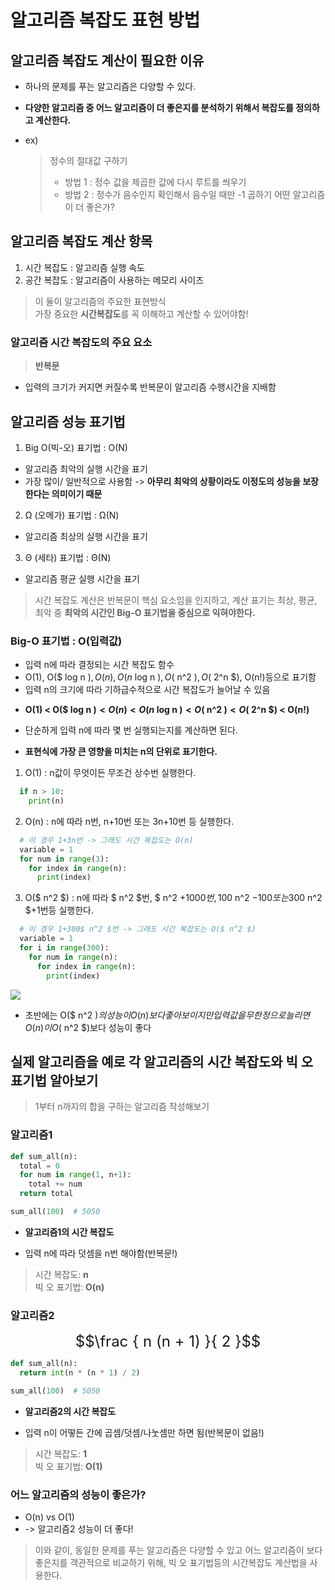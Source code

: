 # 알고리즘 복잡도 표현 방법

## 알고리즘 복잡도 계산이 필요한 이유
* 하나의 문제를 푸는 알고리즘은 다양할 수 있다.
* **다양한 알고리즘 중 어느 알고리즘이 더 좋은지를 분석하기 위해서 복잡도를 정의하고 계산한다.**  
  
* ex)
  > 정수의 절대값 구하기  
  >  - 방법 1 : 정수 값을 제곱한 값에 다시 루트를 씌우기
  >  - 방법 2 : 정수가 음수인지 확인해서 음수일 때만 -1 곱하기
  > 어떤 알고리즘이 더 좋은가?
  
  

## 알고리즘 복잡도 계산 항목
1. 시간 복잡도 : 알고리즘 실행 속도
2. 공간 복잡도 : 알고리즘이 사용하는 메모리 사이즈
  
  > 이 둘이 알고리즘의 주요한 표현방식  
  > 가장 중요한 **시간복잡도**를 꼭 이해하고 계산할 수 있어야함!
  
  
### 알고리즘 시간 복잡도의 주요 요소
> **반복문**
- 입력의 크기가 커지면 커질수록 반복문이 알고리즘 수행시간을 지배함
  
  

## 알고리즘 성능 표기법
1. Big O(빅-오) 표기법 : O(N)
 - 알고리즘 최악의 실행 시간을 표기
 - 가장 많이/ 일반적으로 사용함 -> **아무리 최악의 상황이라도 이정도의 성능을 보장한다는 의미이기 때문**  
  
2. Ω (오메가) 표기법 : Ω(N)
 - 알고리즘 최상의 실행 시간을 표기  
  
3. Θ (세타) 표기법 : Θ(N)
 - 알고리즘 평균 실행 시간을 표기  
  
  > 시간 복잡도 계산은 반복문이 핵심 요소임을 인지하고, 계산 표기는 최상, 평균, 최악 중 **최악의 시간인 Big-O 표기법을 중심으로 익혀야한다.**
  
  
### Big-O 표기법 : O(입력값)
* 입력 n에 따라 결정되는 시간 복잡도 함수
* O(1), O($ log n $), O(n), O(n$ log n $), O($ n^2 $), O($ 2^n $), O(n!)등으로 표기함
* 입력 n의 크기에 따라 기하급수적으로 시간 복잡도가 늘어날 수 있음
 - **O(1) < O($ log n $) < O(n) < O(n$ log n $) < O($ n^2 $) < O($ 2^n $) < O(n!)**  
* 단순하게 입력 n에 따라 몇 번 실행되는지를 계산하면 된다.
 - **표현식에 가장 큰 영향을 미치는 n의 단위로 표기한다.**
 1. O(1) : n값이 무엇이든 무조건 상수번 실행한다.
   ```python
     if n > 10:
       print(n)
   ```
 2. O(n) : n에 따라 n번, n+10번 또는 3n+10번 등 실행한다.
   ```python
     # 이 경우 1+3n번 -> 그래도 시간 복잡도는 O(n)
     variable = 1
     for num in range(3):
       for index in range(n):
         print(index)
   ```
 3. O($ n^2 $) : n에 따라 $ n^2 $번, $ n^2 $+1000 번, 100$ n^2 $-100 또는 300$ n^2 $+1번등 실행한다.
   ```python
     # 이 경우 1+300$ n^2 $번 -> 그래도 시간 복잡도는 O($ n^2 $)
     variable = 1
     for i in range(300):
       for num in range(n):
         for index in range(n):
           print(index)
   ```  
  <img src="http://www.fun-coding.org/00_Images/bigo.png"/>

 - 초반에는 O($ n^2 $)의 성능이 O(n)보다 좋아보이지만 입력값을 무한정으로 늘리면 O(n)이 O($ n^2 $)보다 성능이 좋다
  
  
## 실제 알고리즘을 예로 각 알고리즘의 시간 복잡도와 빅 오 표기법 알아보기
> 1부터 n까지의 합을 구하는 알고리즘 작성해보기  
  
### 알고리즘1
```python
def sum_all(n):
  total = 0
  for num in range(1, n+1):
    total += num
  return total

sum_all(100)  # 5050
```
* **알고리즘1의 시간 복잡도**
 - 입력 n에 따라 덧셈을 n번 해야함(반복문!)
 > 시간 복잡도: **n**  
 > 빅 오 표기법: **O(n)** 
  
### 알고리즘2
<font size=5em>$$\frac { n (n + 1) }{ 2 }$$</font>
```python
def sum_all(n):
  return int(n * (n * 1) / 2)

sum_all(100)  # 5050
```
* **알고리즘2의 시간 복잡도**
 - 입력 n이 어떻든 간에 곱셈/덧셈/나눗셈만 하면 됨(반복문이 없음!)
  > 시간 복잡도: **1**  
  > 빅 오 표기법: **O(1)** 
  

### 어느 알고리즘의 성능이 좋은가?
* O(n) vs O(1)
* -> 알고리즘2 성능이 더 좋다!
  
> 이와 같이, 동일한 문제를 푸는 알고리즘은 다양할 수 있고 어느 알고리즘이 보다 좋은지를 객관적으로 비교하기 위해, 빅 오 표기법등의 시간복잡도 계산법을 사용한다.
 

